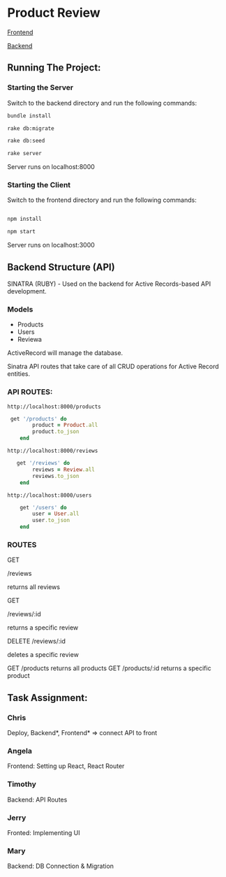 # Product Review

[Frontend](./frontend/)

[Backend](./backend/)

## Running The Project:

### Starting the Server

Switch to the backend directory and run the following commands:

```bash
bundle install

rake db:migrate

rake db:seed

rake server
```

Server runs on localhost:8000

### Starting the Client

Switch to the frontend directory and run the following commands:

```bash

npm install

npm start

```

Server runs on localhost:3000


## Backend Structure (API)

SINATRA (RUBY) - Used on the backend for Active Records-based API development.

### Models

- Products
- Users
- Reviewa

ActiveRecord will manage the database.

Sinatra API routes that take care of all CRUD operations for Active Record entities.
 
### API ROUTES: 

`http://localhost:8000/products`
```ruby
 get '/products' do
        product = Product.all
        product.to_json
    end
``` 
 
`http://localhost:8000/reviews`
```ruby
   get '/reviews' do
        reviews = Review.all
        reviews.to_json
    end
```
 
 
`http://localhost:8000/users`

```ruby
    get '/users' do
        user = User.all
        user.to_json
    end
``` 
 
 
### ROUTES
 
GET

/reviews
 
returns all reviews

 
GET

/reviews/:id
 
returns a specific review
 

 
DELETE
/reviews/:id
 
deletes a specific review

 
GET	/products		returns all products
GET	/products/:id		returns a specific product
 




## Task Assignment:

### Chris 
Deploy, Backend*, Frontend* => connect API to front

### Angela
Frontend: Setting up React, React Router

### Timothy
Backend: API Routes

### Jerry
Fronted: Implementing UI

### Mary
Backend: DB Connection & Migration
